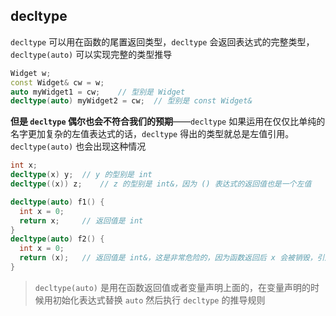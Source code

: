 ## decltype

`decltype` 可以用在函数的尾置返回类型，`decltype` 会返回表达式的完整类型，`decltype(auto)` 可以实现完整的类型推导

```c++
Widget w;
const Widget& cw = w;
auto myWidget1 = cw;	// 型别是 Widget
decltype(auto) myWidget2 = cw;	// 型别是 const Widget&
```

**但是 `decltype` 偶尔也会不符合我们的预期**——`decltype` 如果运用在仅仅比单纯的名字更加复杂的左值表达式的话，`decltype` 得出的类型就总是左值引用。`decltype(auto)` 也会出现这种情况

```c++
int x;
decltype(x) y;	// y 的型别是 int
decltype((x)) z;	// z 的型别是 int&，因为 () 表达式的返回值也是一个左值

decltype(auto) f1() {
  int x = 0;
  return x;		// 返回值是 int
}
decltype(auto) f2() {
  int x = 0;
  return (x);	// 返回值是 int&，这是非常危险的，因为函数返回后 x 会被销毁，引用出现未定义行为
}
```

> `decltype(auto)` 是用在函数返回值或者变量声明上面的，在变量声明的时候用初始化表达式替换 `auto` 然后执行 `decltype` 的推导规则

